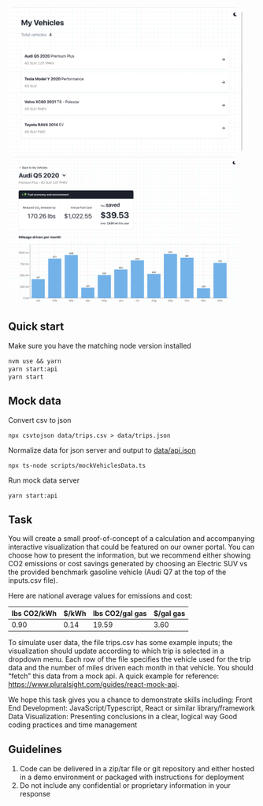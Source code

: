 <img src="./docs/MyVehiclesPreview.png" height="300px" style="border-radius:12px; margin-right:12px">
<img src="./docs/VehicleDetailPreview.png" height="300px" style="border-radius:12px">

## Quick start

Make sure you have the matching node version installed

```
nvm use && yarn
yarn start:api
yarn start
```

## Mock data

Convert csv to json

```
npx csvtojson data/trips.csv > data/trips.json
```

Normalize data for json server and output to [data/api.json](./data/api.json)

```
npx ts-node scripts/mockVehiclesData.ts
```

Run mock data server

```
yarn start:api
```

## Task

You will create a small proof-of-concept of a calculation and accompanying interactive visualization that could be featured on our owner portal. You can choose how to present the information, but we recommend either showing CO2 emissions or cost savings generated by choosing an Electric SUV vs the provided benchmark gasoline vehicle (Audi Q7 at the top of the inputs.csv file).

Here are national average values for emissions and cost:

| lbs CO2/kWh | $/kWh | lbs CO2/gal gas | $/gal gas |
| ----------- | ----- | --------------- | --------- |
| 0.90        | 0.14  | 19.59           | 3.60      |

To simulate user data, the file trips.csv has some example inputs; the visualization should update according to which trip is selected in a dropdown menu. Each row of the file specifies the vehicle used for the trip data and the number of miles driven each month in that vehicle. You should “fetch” this data from a mock api. A quick example for reference: https://www.pluralsight.com/guides/react-mock-api.

We hope this task gives you a chance to demonstrate skills including:
Front End Development: JavaScript/Typescript, React or similar library/framework
Data Visualization: Presenting conclusions in a clear, logical way
Good coding practices and time management

## Guidelines

1. Code can be delivered in a zip/tar file or git repository and either hosted in a demo environment or packaged with instructions for deployment
2. Do not include any confidential or proprietary information in your response
